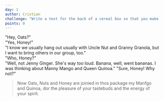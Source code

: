 ```yaml
---
day: 1
author: Cristian
challenge: "Write a text for the back of a cereal box so that you make someone buy it"
points: 0
---
```


"Hey, Oats?"  
"Yes, Honey!"  
"I know we usually hang out usually with Uncle Nut and Granny Granola, but I want to bring others in our group, too."  
"Who, Honey?"  
"Well, not Jenny Ginger. She's way too loud. Banana, well, went bananas. I was thinking about Manny Mango and Queen Quinoa." 
"Sure, Honey! Why not?"  

> Now Oats, Nuts and Honey are joinied in thos package my Manfgo and Quinoa, dor the pleasure of your tastebuds and the energy of your spirit.
